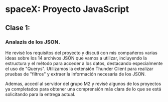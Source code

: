 # spaceX: Proyecto JavaScript

## Clase 1: 
### Analazis de los JSON.

He revisé los requisitos del proyecto y discutí con mis compañeros varias ideas sobre los 14 archivos JSON que vamos a utilizar, incluyendo la estructura y el método para acceder a los datos, destacando especialmente el uso de "Querys". Utilizamos la extensión Thunder Client para realizar pruebas de "filtros" y extraer la información necesaria de los JSON.

Ademas, accedí al servidor del grupo M2 y revisé algunos de los proyectos ya completados para obtener una comprensión más clara de lo que se está solicitando para la entrega actual.


